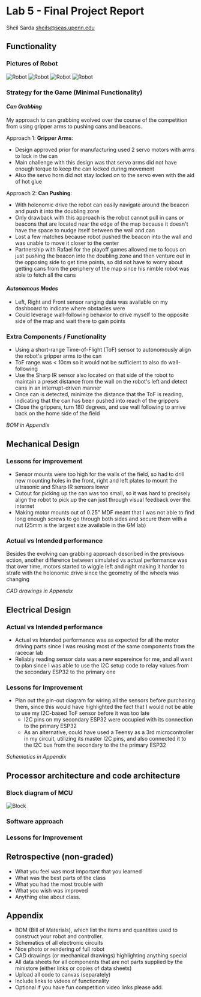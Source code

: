 # Lab 5 - Final Project Report

Sheil Sarda <sheils@seas.upenn.edu>

## Functionality
### Pictures of Robot

![Robot](imgs/robot_top.jpg)
![Robot](imgs/robot_front.jpg)
![Robot](imgs/robot_right1.jpg)
![Robot](imgs/robot_left.jpg)

### Strategy for the Game (Minimal Functionality)

#### *Can Grabbing*

My approach to can grabbing evolved over the course of the competition from using gripper arms to pushing cans and beacons.

Approach 1: **Gripper Arms**:


- Design approved prior for manufacturing used 2 servo motors with arms to lock in the can 
- Main challenge with this design was that servo arms did not have enough torque to keep the can locked during movement
- Also the servo horn did not stay locked on to the servo even with the aid of hot glue

Approach 2: **Can Pushing**:

- With holonomic drive the robot can easily navigate around the beacon and push it into the doubling zone
- Only drawback with this approach is the robot cannot pull in cans or beacons that are located near the edge of the map because it doesn't have the space to nudge itself between the wall and can 
- Lost a few matches because robot pushed the beacon into the wall and was unable to move it closer to the center
- Partnership with Rafael for the playoff games allowed me to focus on just pushing the beacon into the doubling zone and then venture out in the opposing side to get time points, so did not have to worry about getting cans from the periphery of the map since his nimble robot was able to fetch all the cans

#### *Autonomous Modes*

- Left, Right and Front sensor ranging data was available on my dashboard to indicate where obstacles were
- Could leverage wall-following behavior to drive myself to the opposite side of the map and wait there to gain points

### Extra Components / Functionality

- Using a short-range Time-of-Flight (ToF) sensor to autonomously align the robot's gripper arms to the can
- ToF range was < 10cm so it would not be sufficient to also do wall-following
- Use the Sharp IR sensor also located on that side of the robot to maintain a preset distance from the wall on the robot's left and detect cans in an interrupt-driven manner
- Once can is detected, minimize the distance that the ToF is reading, indicating that the can has been pushed into reach of the grippers
- Close the grippers, turn 180 degrees, and use wall following to arrive back on the home side of the field

*BOM in Appendix*

## Mechanical Design

### Lessons for improvement

- Sensor mounts were too high for the walls of the field, so had to drill new mounting holes in the front, right and left plates to mount the ultrasonic and Sharp IR sensors lower
- Cutout for picking up the can was too small, so it was hard to precisely align the robot to pick up the can just through visual feedback over the internet
- Making motor mounts out of 0.25" MDF meant that I was not able to find long enough screws to go through both sides and secure them with a nut (25mm is the largest size available in the GM lab)

### Actual vs Intended performance

Besides the evolving can grabbing approach described in the previsous ection, another difference between simulated vs actual performance was that over time, motors started to wiggle left and right making it harder to strafe with the holonomic drive since the geometry of the wheels was changing

*CAD drawings in Appendix*

## Electrical Design

### Actual vs Intended performance

- Actual vs Intended performance was as expected for all the motor driving parts since I was reusing most of the same components from the racecar lab
- Reliably reading sensor data was a new expereince for me, and all went to plan since I was able to use the I2C setup code to relay values from the secondary ESP32 to the primary one

### Lessons for Improvement

- Plan out the pin-out diagram for wiring all the sensors before purchasing them, since this would have highlighted the fact that I would not be able to use my I2C-based ToF sensor before it was too late
	- I2C pins on my secondary ESP32 were occupied with its connection to the primary ESP32
	- As an alternative, could have used a Teensy as a 3rd microcontroller in my circuit, utilizing its master I2C pins, and also connected it to the I2C bus from the secondary to the the primary ESP32

*Schematics in Appendix*

## Processor architecture and code architecture

### Block diagram of MCU

![Block](imgs/mcu_block_diag.png)

### Software approach

### Lessons for Improvement


## Retrospective (non-graded)
- What you feel was most important that you learned
- What was the best parts of the class
- What you had the most trouble with
- What you wish was improved
- Anything else about class.

## Appendix

- BOM (Bill of Materials), which list the items and quantities used to construct your robot and controller.
- Schematics of all electronic circuits
- Nice photo or rendering of full robot
- CAD drawings (or mechanical drawings) highlighting anything special
- All data sheets for all components that are not parts supplied by the ministore (either links or copies of data sheets)
- Upload all code to canvas (separately)
- Include links to videos of functionality
- Optional if you have fun competition video links please add.
